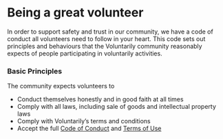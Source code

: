 # Being a great volunteer

In order to support safety and trust in our community, we have a code of conduct all volunteers need to follow in your heart. This code sets out principles and behaviours that the Voluntarily community reasonably expects of people participating in voluntarily activities.

### Basic Principles

The community expects volunteers to

* Conduct themselves honestly and in good faith at all times
* Comply with all laws, including sale of goods and intellectual property laws
* Comply with Voluntarily’s terms and conditions
* Accept the full [Code of Conduct](/terms/conduct) and [Terms of Use](/terms)
